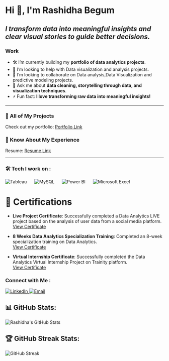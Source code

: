 # Hi 👋, I'm Rashidha Begum  

## *I transform data into meaningful insights and clear visual stories to guide better decisions.*

### Work
- 🛠 I’m currently building my **portfolio of data analytics projects**.  
- 🤝 I’m looking to help with Data visualization and analysis projects.
- 👯 I’m looking to collaborate on Data analysis,Data Visualization and predictive modeling projects.
- 💬 Ask me about **data cleaning, storytelling through data, and visualization techniques**.  
- ⚡ Fun fact: **I love transforming raw data into meaningful insights!**
---

### 🌟 All of My Projects  
Check out my portfolio: [Portfolio Link](#)

### 📄 Know About My Experience  
Resume: [Resume Link](#)

---

### 🛠 Tech I work on :
<div style="text-align: left;">
  <img src="https://img.icons8.com/color/48/000000/tableau-software.png" alt="Tableau" title="Tableau" style="margin-right: 20px;" />
  <img src="https://img.icons8.com/fluency/48/000000/mysql-logo.png" alt="MySQL" title="MySQL" style="margin-right: 20px;" />
  <img src="https://img.icons8.com/color/48/000000/power-bi.png" alt="Power BI" title="Power BI" style="margin-right: 20px;" />
  <img src="https://img.icons8.com/fluency/48/000000/microsoft-excel-2019.png" alt="Microsoft Excel" title="Microsoft Excel" />
</div>

# 📜 Certifications

- **Live Project Certificate**: Successfully completed a Data Analytics LIVE project based on the analysis of user data from a social media platform.  
  [View Certificate](https://drive.google.com/file/d/1a-uPBH8bXW2SGZ3I7BpbH6P1kwtY0_5/view?usp=sharing)

- **8 Weeks Data Analytics Specialization Training**: Completed an 8-week specialization training on Data Analytics.  
  [View Certificate](https://drive.google.com/file/d/1m35fHfbVC4UNnuMUzWyH7b8f15SU/view?usp=sharing)

- **Virtual Internship Certificate**: Successfully completed the Data Analytics Virtual Internship Project on Trainity platform.  
  [View Certificate](https://drive.google.com/file/d/1R8AYDc762c7YkSY5IB0OAQFfM843/view?usp=sharing)

### Connect with Me : 
<a href="https://www.linkedin.com/in/your-linkedin-username" target="_blank">
  <img src="https://img.icons8.com/color/48/000000/linkedin.png" alt="LinkedIn" />
</a>
<a href="mailto:rashidha.abdul@gmail.com">
  <img src="https://img.icons8.com/color/48/000000/gmail.png" alt="Email" />
</a>

## 📊 GitHub Stats:
![Rashidha's GitHub Stats](https://github-readme-stats.vercel.app/api?username=RashidhaBegum&show_icons=true&theme=radical)

## 🏆 GitHub Streak Stats:
![GitHub Streak](https://github-readme-streak-stats.herokuapp.com/?user=RashidhaBegum&theme=radical)




